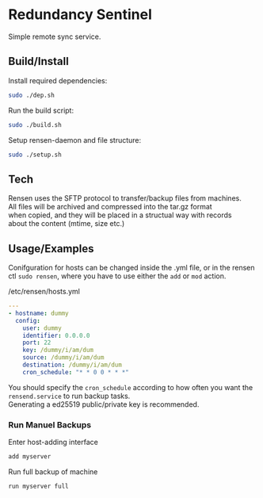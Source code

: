 # Redundancy Sentinel

Simple remote sync service.

## Build/Install

Install required dependencies:     
```bash
sudo ./dep.sh
```

Run the build script:     
```bash
sudo ./build.sh
```

Setup rensen-daemon and file structure:
```bash
sudo ./setup.sh
```

## Tech

Rensen uses the SFTP protocol to transfer/backup files from machines.    
All files will be archived and compressed into the tar.gz format  
when copied, and they will be placed in a structual way with records   
about the content (mtime, size etc.)

## Usage/Examples

Conifguration for hosts can be changed inside the .yml file, or in the rensen ctl `sudo rensen`, where you have to use either the `add` or `mod` action.

/etc/rensen/hosts.yml 
```yaml
---
- hostname: dummy
  config: 
    user: dummy 
    identifier: 0.0.0.0
    port: 22
    key: /dummy/i/am/dum
    source: /dummy/i/am/dum
    destination: /dummy/i/am/dum
    cron_schedule: "* * 0 0 * * *"
```

You should specify the `cron_schedule` according to how often you want the `rensend.service` to run backup tasks.   
Generating a ed25519 public/private key is recommended.

### Run Manuel Backups 

Enter host-adding interface
```bash
add myserver
```

Run full backup of machine
```bash
run myserver full
```

